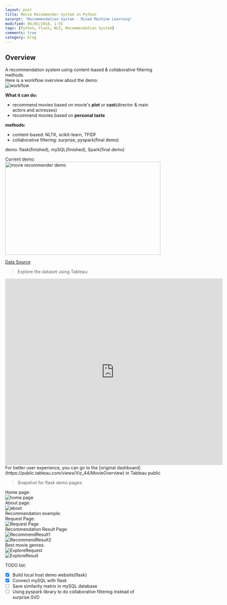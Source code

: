 ```yaml
---
layout: post
title: Movie Recommender System in Python
excerpt: "Recommendation System - Mixed Machine Learning"
modified: 06/05/2018, 1:55
tags: [Python, Flask, NLP, Recommendation System]
comments: true
category: blog
---
```


## Overview  
A  recommendation system using content-based & collaborative filtering methods.   
Here is a workflow overview about the demo:  
![workflow](/images/Recommender/workflow.png)  

**What it can do:**  
* recommend movies based on movie's **plot** or **cast**(director & main actors and actresses)  
* recommend movies based on **personal taste**  

**methods:**   
* content-based: NLTK, scikit-learn, TFIDF
* collaborative filtering: surprise, pyspark(final demo)

demo: flask(finished), mySQL(finished), Spark(final demo)

Current demo:  
<a href="https://imgflip.com/gif/2cuv3v"><img src="https://i.imgflip.com/2cuv3v.gif" width="500px" height="300px" title="movie recommender demo"/></a>  

[Data Source](https://www.kaggle.com/rounakbanik/the-movies-dataset/data)  

>Explore the dataset using Tableau:   

<iframe seamless frameborder="0" src="https://public.tableau.com/views/Viz_44/MovieOverview?:showVizHome=no&:embed=true&:display_count=true" width = '700' height = '600'></iframe>    
For better user experience, you can go to the [original dashboard](https://public.tableau.com/views/Viz_44/MovieOverview) in Tableau public 

>Snapshot for flask demo pages:  

Home page:  
![home page](/images/Recommender/HomePage.png)  
About page:  
![about](/images/Recommender/about.png)  
Recommendation example:  
Request Page:  
![Request Page](/images/Recommender/RecommendRequest.png)  
Recommendation Result Page:  
![RecommendResult1](/images/Recommender/RecommendResult1.png)  
![RecommendResult2](/images/Recommender/RecommendResult2.png)  
Best movie genres:  
![ExploreRequest](/images/Recommender/ExploreRequest.png)   
![ExploreResult](/images/Recommender/ExploreResult.png)   




TODO list:   
* [x] Build local host demo website(flask)  
* [x] Connect mySQL with flask
* [ ] Save similarity matrix in mySQL database  
* [ ] Using pyspark library to do collaborative filtering instead of surprise.SVD
